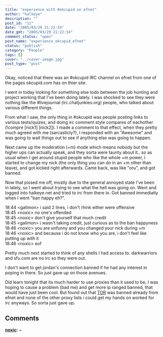 ```yaml
---
title: "experience with #okcupid on efnet"
author: "halkeye"
description: ""
post_id: "11"
date: "2005/03/29 21:22:34"
date_gmt: "2005/03/29 21:22:34"
comment_status: "open"
post_name: "experience_okcupid_efnet"
status: "publish"
category: "People"
tags: []
cover: "../cover-image.jpg"
post_type: "post"
---
```


Okay, noticed that there was an #okcupid IRC channel on efnet from one of the pages okcupid.com has on thier site.

I went in today looking for something else todo between the job hunting and project working that I've been doing lately. I was shocked to see they were nothing like the #livejournal (irc.chatjunkies.org) people, who talked about various different things.

From what I saw, the only thing in #okcupid was people posting links to various tests/quizes, and doing irc comment style compares of eachother (!compre [nick1] [nick2]). I made a comment to that effect, when they pretty much agreed with me (sarcasticly?), I responded with an "Awesome" and was going to wait things out to see if anything else was going to happen.

Next came up the moderation (+m) mode which means nobody but the higher ups can actually speak, and they sorta were taunty about it.. so as usual when I get around stupid people who like the whole +m power, I started to change my nick (the only thing you can do in an +m other than leave), and got kicked right afterwards. Came back, was like "oru", and got banned.

Now that pissed me off, mostly due to the general annoyed state I've been in lately, so I went about trying to see what the hell was going on. Went and logged into halkeye.net and tried to irc from there in. Got banned immediatly when I went "ban happy eh?".

18:44 &lt;galimon&gt; i said 2 lines, i don't rhink either were offensive  
18:45 &lt;noxic&gt; no one's offended  
18:45 &lt;noxic&gt; don't give yourself that much credit  
18:45 &lt;galimon&gt; i wasn't taking credit, just curious as to the ban happyness  
18:46 &lt;noxic&gt; you are unfunny and you changed your nick during +m  
18:46 &lt;noxic&gt; and because i do not know who you are, i don't feel like putting up with it  
18:46 &lt;noxic&gt; eof

Pretty much next started to think of any shells I had access to. darkwarriors and sfu.com are no irc so they were out.  

I don't want to get jordan's connection banned if he had any interest in poping in there. So just gave up on those avenues.

Did learn tonight that its much harder to use proxies than it used to be, I was hoping to cause a problem (bad me) and get more ip ranged banned, that would have just been cool. But found out that [TOR](https://www.torproject.org) was banned already from efnet and none of the other proxy lists i could get my hands on worked for irc anyways. So sorta just gave up.

## Comments

**[noxic](#40 "2005-05-24 04:00:24"):** ~

